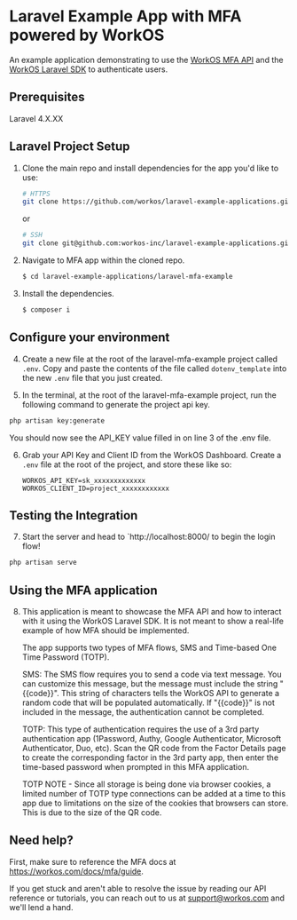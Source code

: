 # Laravel Example App with MFA powered by WorkOS

An example application demonstrating to use the [WorkOS MFA API](https://workos.com/docs/mfa/guide) and the [WorkOS Laravel SDK](https://github.com/workos/workos-laravel) to authenticate users. 

## Prerequisites

Laravel 4.X.XX

## Laravel Project Setup

1. Clone the main repo and install dependencies for the app you'd like to use:
    ```bash
    # HTTPS
    git clone https://github.com/workos/laravel-example-applications.git
    ```
    or

    ```bash
    # SSH
    git clone git@github.com:workos-inc/laravel-example-applications.git
    ```

2. Navigate to MFA app within the cloned repo. 
   ```bash
   $ cd laravel-example-applications/laravel-mfa-example
   ```

3. Install the dependencies. 
    ```bash
    $ composer i
    ```

## Configure your environment

4. Create a new file at the root of the laravel-mfa-example project called `.env`. Copy and paste the contents of the file called `dotenv_template` into the new `.env` file that you just created. 

5. In the terminal, at the root of the laravel-mfa-example project, run the following command to generate the project api key.
```sh
php artisan key:generate
```
You should now see the API_KEY value filled in on line 3 of the .env file. 

6. Grab your API Key and Client ID from the WorkOS Dashboard. Create a `.env`
file at the root of the project, and store these like so:
    ```
    WORKOS_API_KEY=sk_xxxxxxxxxxxxx
    WORKOS_CLIENT_ID=project_xxxxxxxxxxxx
    ```

## Testing the Integration

7. Start the server and head to `http://localhost:8000/ to begin the login flow! 

```sh
php artisan serve
```

## Using the MFA application

8. This application is meant to showcase the MFA API and how to interact with it using the WorkOS Laravel SDK. It is not meant to show a real-life example of how MFA should be implemented. 

   The app supports two types of MFA flows, SMS and Time-based One Time Password (TOTP). 

   SMS: The SMS flow requires you to send a code via text message. You can customize this message, but the message must include the string "{{code}}". This string of characters tells the WorkOS API to generate a random code that will be populated automatically. If "{{code}}" is not included in the message, the authentication cannot be completed. 

   TOTP: This type of authentication requires the use of a 3rd party authentication app (1Password, Authy, Google Authenticator, Microsoft Authenticator, Duo, etc). Scan the QR code from the Factor Details page to create the corresponding factor in the 3rd party app, then enter the time-based password when prompted in this MFA application.  

   TOTP NOTE - Since all storage is being done via browser cookies, a limited number of TOTP type connections can be added at a time to this app due to limitations on the size of the cookies that browsers can store. This is due to the size of the QR code. 

## Need help?

First, make sure to reference the MFA docs at https://workos.com/docs/mfa/guide. 

If you get stuck and aren't able to resolve the issue by reading our API reference or tutorials, you can reach out to us at support@workos.com and we'll lend a hand.
